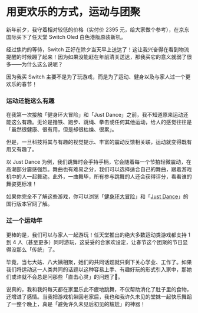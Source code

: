 # 用更欢乐的方式，运动与团聚


新年前夕，我守着相对较低的价格（实付价 2395 元，给大家做个参考），在京东国际买下了任天堂 Switch Oled 白色港版原装新机。

经过焦灼的等待，Switch 正好在除夕当天早上送达了！这让我兴奋得在看到物流提醒的时候蹦了起来！因为如果没能赶在年前清关送达，那我买它的意义就弱了很多——为什么这么说呢？

因为我买 Switch 主要不是为了玩游戏，而是为了运动、健身以及与家人过一个更欢乐的春节！

### 运动还能这么有趣

在我第一次接触「健身环大冒险」和「Just Dance」之前，我不知道原来运动还能这么有趣。无论是撸铁、跑步、跳绳、拳击或任何其他运动，给人的感觉往往是「虽然很健康、很有用，但是却很枯燥、很累」。

但是，一旦科技将其与有趣的视觉提示、丰富的震动反馈相关联，运动就变得既有用又有趣了。

以 Just Dance 为例，我们跳舞时会手持手柄，它会随着每一个节拍轻微震动，在高潮部分震感强烈。舞曲也有难易之分，我们可以选择适合自己的舞曲，跟着游戏机中的人一起舞动。此外，一曲舞毕，所有参与跳舞的人还会获得评分，看看谁的舞姿更标准！

如果你完全不了解这些游戏，你可以浏览「[健身环大冒险](https://www.nintendoswitch.com.cn/ring_fit_adventure/)」和「[Just Dance](https://www.ubisoft.com.cn/jdc)」的国行版本官网了解。

### 过一个运动年

更棒的是，我们可以与家人一起游玩！任天堂推出的绝大多数运动类游戏都支持 1 到 4 人（甚至更多）同时游玩，这妥妥的合家欢设定，让春节这个团聚的节日显得没那么「传统」了。

毕竟，当七大姑、八大姨相聚，她们的共同话题就只剩下关心学业、工作了。如果我们将运动这一人类共同的话题以这种容易上手、有趣好玩的形式引入家中，那她们或许就不会总是问那些「直击心灵」的问题了🤣。

说真的，我和我妈每天都在家里乐此不疲地跳舞，不仅帮助消化了肚子里的食物，还增进了感情。当我把游戏机带回老家后，我也和我许久未见的堂妹一起快乐舞蹈了一整个晚上，真是「避免许久未见后初见的尴尬」的神器！